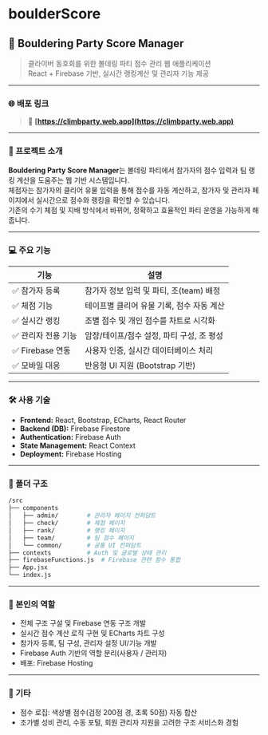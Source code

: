 # boulderScore
## 🧷 Bouldering Party Score Manager

> 클라이버 동호회를 위한 볼데링 파티 점수 관리 웹 애플리케이션  
> React + Firebase 기반, 실시간 랭킹계산 및 관리자 기능 제공

---

### 🌐 배포 링크 
> 🔗 **[https://climbparty.web.app](https://climbparty.web.app)**  


---

### 📌 프로젝트 소개

**Bouldering Party Score Manager**는 볼데링 파티에서 참가자의 점수 입력과 팀 랭킹 계산을 도움주는 웹 기반 시스템입니다.  
체점자는 참가자의 클리어 유물 입력을 통해 점수를 자동 계산하고, 참가자 및 관리자 페이지에서 실시간으로 점수와 랭킹을 확인할 수 있습니다.  
기존의 수기 체점 및 지배 방식에서 바뀌어, 정확하고 효율적인 파티 운영을 가능하게 해줍니다.

---

### 💻 주요 기능

| 기능 | 설명 |
|--------|------|
| ✅ 참가자 등록 | 참가자 정보 입력 및 파티, 조(team) 배정 |
| ✅ 체점 기능 | 테이프별 클리어 유물 기록, 점수 자동 계산 |
| ✅ 실시간 랭킹 | 조별 점수 및 개인 점수를 차트로 시각화 |
| ✅ 관리자 전용 기능 | 암장/테이프/점수 설정, 파티 구성, 조 평성 |
| ✅ Firebase 연동 | 사용자 인증, 실시간 데이터베이스 처리 |
| ✅ 모바일 대응 | 반응형 UI 지원 (Bootstrap 기반) |

---

### 🛠️ 사용 기술

- **Frontend:** React, Bootstrap, ECharts, React Router
- **Backend (DB):** Firebase Firestore
- **Authentication:** Firebase Auth
- **State Management:** React Context
- **Deployment:** Firebase Hosting

---

### 📂 폴더 구조

```bash
/src
├── components
│   ├── admin/        # 관리자 페이지 컨퍼담트
│   ├── check/        # 체점 페이지
│   ├── rank/         # 랭킹 페이지
│   ├── team/         # 팀 점수 페이지
│   └── common/       # 공통 UI 컨퍼담트
├── contexts          # Auth 및 글로벌 상태 관리
├── firebaseFunctions.js  # Firebase 관련 함수 통합
├── App.jsx
└── index.js
```

---

### 👤 본인의 역할

- 전체 구조 구설 및 Firebase 연동 구조 개발
- 실시간 점수 계산 로직 구현 및 ECharts 차트 구성
- 참가자 등록, 팀 구성, 관리자 설정 UI/기능 개발
- Firebase Auth 기반의 역할 분리(사용자 / 관리자)
- 배포: Firebase Hosting


---


### 📌 기타

- 점수 로집: 색상별 점수(검정 200점 경, 초록 50점) 자동 합산
- 조가별 성비 관리, 수동 포털, 회원 관리자 지원을 고려한 구조 서비스화 경험
